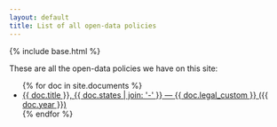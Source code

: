 ```yaml
---
layout: default
title: List of all open-data policies
---
```


{% include base.html %}

These are all the open-data policies we have on this site:

<ul>
{% for doc in site.documents %}
  <li>
    <a href="{{ doc.url }}">{{ doc.title }}, {{ doc.states | join: '-' }} — {{ doc.legal_custom }} ({{ doc.year }})</a>
  </li>
{% endfor %}
</ul>
